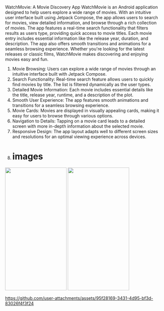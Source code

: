 WatchMovie: A Movie Discovery App
WatchMovie is an Android application designed to help users explore a wide range of movies. With an intuitive user interface built using Jetpack Compose, the app allows users to search for movies, view detailed information, and browse through a rich collection of movies. The app features a real-time search functionality that filters results as users type, providing quick access to movie titles. Each movie entry includes essential information like the release year, duration, and description. The app also offers smooth transitions and animations for a seamless browsing experience. Whether you're looking for the latest releases or classic films, WatchMovie makes discovering and enjoying movies easy and fun.
1. Movie Browsing: Users can explore a wide range of movies through an intuitive interface built with Jetpack Compose.
2. Search Functionality: Real-time search feature allows users to quickly find movies by title. The list is filtered dynamically as the user types.
3. Detailed Movie Information: Each movie includes essential details like the title, release year, runtime, and a description of the plot.
4. Smooth User Experience: The app features smooth animations and transitions for a seamless browsing experience.
5. Movie Cards: Movies are displayed in visually appealing cards, making it easy for users to browse through various options.
6. Navigation to Details: Tapping on a movie card leads to a detailed screen with more in-depth information about the selected movie.
7. Responsive Design: The app layout adapts well to different screen sizes and resolutions for an optimal viewing experience across devices.
8. # images 
<img src="https://github.com/user-attachments/assets/90d7cfc9-518d-4494-943c-ddfff24c5a53" width="200" height="400">
<img src="https://github.com/user-attachments/assets/32bd12b1-17e0-41d6-b697-9efc6129ec25" width="200" height="400">



https://github.com/user-attachments/assets/95f28169-3431-4d95-bf3d-83026f4f3f24



